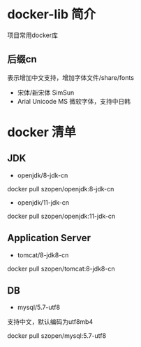 # docker-lib 简介
项目常用docker库

## 后缀cn 
表示增加中文支持，增加字体文件/share/fonts
* 宋体/新宋体  SimSun
* Arial Unicode MS  微软字体，支持中日韩

# docker 清单
## JDK
* openjdk/8-jdk-cn

docker pull szopen/openjdk:8-jdk-cn

* openjdk/11-jdk-cn

docker pull szopen/openjdk:11-jdk-cn

## Application Server

* tomcat/8-jdk8-cn

docker pull szopen/tomcat:8-jdk8-cn

## DB

* mysql/5.7-utf8

支持中文，默认编码为utf8mb4

docker pull szopen/mysql:5.7-utf8
